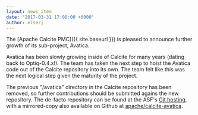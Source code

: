 ```yaml
---
layout: news_item
date: "2017-03-31 17:00:00 +0000"
author: elserj
---
```


<!--
{% comment %}
Licensed to the Apache Software Foundation (ASF) under one or more
contributor license agreements.  See the NOTICE file distributed with
this work for additional information regarding copyright ownership.
The ASF licenses this file to you under the Apache License, Version 2.0
(the "License"); you may not use this file except in compliance with
the License.  You may obtain a copy of the License at

http://www.apache.org/licenses/LICENSE-2.0

Unless required by applicable law or agreed to in writing, software
distributed under the License is distributed on an "AS IS" BASIS,
WITHOUT WARRANTIES OR CONDITIONS OF ANY KIND, either express or implied.
See the License for the specific language governing permissions and
limitations under the License.
{% endcomment %}
-->

The [Apache Calcite PMC]({{ site.baseurl }}) is pleased to announce further growth of its sub-project, Avatica.

Avatica has been slowly growing inside of Calcite for many years (dating back to Optiq-0.4.x!). The team has taken the next step to hoist the Avatica code out of the Calcite repository into its own. The team felt like this was the next logical step given the maturity of the project.

The previous "/avatica" directory in the Calcite repository has been removed, so further contributions should be submitted agains the new repository. The de-facto repository can be found at the ASF's [Git hosting](https://gitbox.apache.org/repos/asf/calcite-avatica.git), with a mirrored-copy also available on Github at [apache/calcite-avatica](https://github.com/apache/calcite-avatica).
